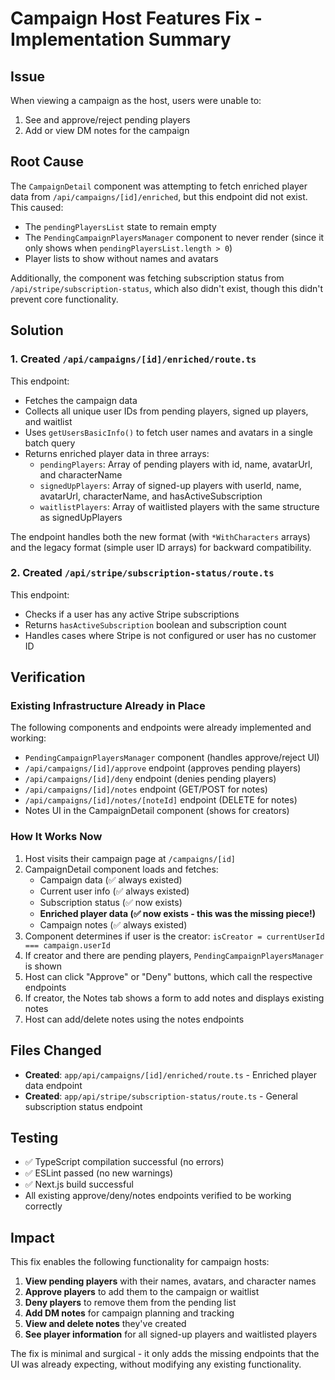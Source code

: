 # Campaign Host Features Fix - Implementation Summary

## Issue
When viewing a campaign as the host, users were unable to:
1. See and approve/reject pending players
2. Add or view DM notes for the campaign

## Root Cause
The `CampaignDetail` component was attempting to fetch enriched player data from `/api/campaigns/[id]/enriched`, but this endpoint did not exist. This caused:
- The `pendingPlayersList` state to remain empty
- The `PendingCampaignPlayersManager` component to never render (since it only shows when `pendingPlayersList.length > 0`)
- Player lists to show without names and avatars

Additionally, the component was fetching subscription status from `/api/stripe/subscription-status`, which also didn't exist, though this didn't prevent core functionality.

## Solution

### 1. Created `/api/campaigns/[id]/enriched/route.ts`
This endpoint:
- Fetches the campaign data
- Collects all unique user IDs from pending players, signed up players, and waitlist
- Uses `getUsersBasicInfo()` to fetch user names and avatars in a single batch query
- Returns enriched player data in three arrays:
  - `pendingPlayers`: Array of pending players with id, name, avatarUrl, and characterName
  - `signedUpPlayers`: Array of signed-up players with userId, name, avatarUrl, characterName, and hasActiveSubscription
  - `waitlistPlayers`: Array of waitlisted players with the same structure as signedUpPlayers

The endpoint handles both the new format (with `*WithCharacters` arrays) and the legacy format (simple user ID arrays) for backward compatibility.

### 2. Created `/api/stripe/subscription-status/route.ts`
This endpoint:
- Checks if a user has any active Stripe subscriptions
- Returns `hasActiveSubscription` boolean and subscription count
- Handles cases where Stripe is not configured or user has no customer ID

## Verification

### Existing Infrastructure Already in Place
The following components and endpoints were already implemented and working:
- `PendingCampaignPlayersManager` component (handles approve/reject UI)
- `/api/campaigns/[id]/approve` endpoint (approves pending players)
- `/api/campaigns/[id]/deny` endpoint (denies pending players)
- `/api/campaigns/[id]/notes` endpoint (GET/POST for notes)
- `/api/campaigns/[id]/notes/[noteId]` endpoint (DELETE for notes)
- Notes UI in the CampaignDetail component (shows for creators)

### How It Works Now
1. Host visits their campaign page at `/campaigns/[id]`
2. CampaignDetail component loads and fetches:
   - Campaign data (✅ always existed)
   - Current user info (✅ always existed)
   - Subscription status (✅ now exists)
   - **Enriched player data (✅ now exists - this was the missing piece!)**
   - Campaign notes (✅ always existed)
3. Component determines if user is the creator: `isCreator = currentUserId === campaign.userId`
4. If creator and there are pending players, `PendingCampaignPlayersManager` is shown
5. Host can click "Approve" or "Deny" buttons, which call the respective endpoints
6. If creator, the Notes tab shows a form to add notes and displays existing notes
7. Host can add/delete notes using the notes endpoints

## Files Changed
- **Created**: `app/api/campaigns/[id]/enriched/route.ts` - Enriched player data endpoint
- **Created**: `app/api/stripe/subscription-status/route.ts` - General subscription status endpoint

## Testing
- ✅ TypeScript compilation successful (no errors)
- ✅ ESLint passed (no new warnings)
- ✅ Next.js build successful
- All existing approve/deny/notes endpoints verified to be working correctly

## Impact
This fix enables the following functionality for campaign hosts:
1. **View pending players** with their names, avatars, and character names
2. **Approve players** to add them to the campaign or waitlist
3. **Deny players** to remove them from the pending list
4. **Add DM notes** for campaign planning and tracking
5. **View and delete notes** they've created
6. **See player information** for all signed-up players and waitlisted players

The fix is minimal and surgical - it only adds the missing endpoints that the UI was already expecting, without modifying any existing functionality.
